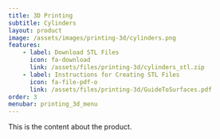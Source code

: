 ```yaml
---
title: 3D Printing
subtitle: Cylinders
layout: product
image: /assets/images/printing-3d/cylinders.png
features:
    - label: Download STL Files
      icon: fa-download
      link: /assets/files/printing-3d/cylinders_stl.zip
    - label: Instructions for Creating STL Files
      icon: fa-file-pdf-o
      link: /assets/files/printing-3d/GuideToSurfaces.pdf
order: 3
menubar: printing_3d_menu
---
```


This is the content about the product.